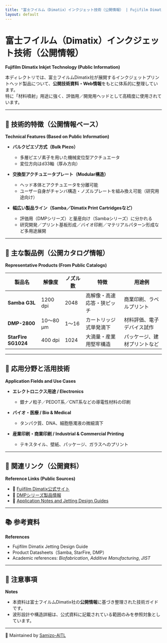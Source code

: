 ```yaml
---
title: "富士フイルム（Dimatix）インクジェット技術（公開情報） | Fujifilm Dimatix Inkjet Technology (Public Information)"
layout: default
---
```


# 富士フイルム（Dimatix）インクジェット技術（公開情報）  
**Fujifilm Dimatix Inkjet Technology (Public Information)**

本ディレクトリでは、富士フイルムDimatix社が展開するインクジェットプリントヘッド製品について、**公開技術資料・Web情報**をもとに体系的に整理しています。  
特に「材料噴射」用途に強く、評価用／開発用ヘッドとして高精度に使用されています。

---

## 🧩 技術的特徴（公開情報ベース）  
**Technical Features (Based on Public Information)**

- **バルクピエゾ方式（Bulk Piezo）**  
  - 多層ピエゾ素子を用いた機械変位型アクチュエータ  
  - 変位方向はd33軸（厚み方向）  

- **交換型アクチュエータプレート（Modular構造）**  
  - ヘッド本体とアクチュエータを分離可能  
  - ユーザー自身がチャンバ構造・ノズルプレートを組み換え可能（研究用途向け）  

- **幅広い製品ライン（Samba／Dimatix Print Cartridgesなど）**  
  - 評価用（DMPシリーズ）と量産向け（Sambaシリーズ）に分かれる  
  - 研究開発／プリント基板形成／バイオ印刷／マテリアルパターン形成など多用途展開  

---

## 🧪 主な製品例（公開カタログ情報）  
**Representative Products (From Public Catalogs)**

| 製品名            | 解像度   | ノズル数 | 特徴                         | 用途例                           |
|-------------------|----------|----------|------------------------------|----------------------------------|
| **Samba G3L**     | 1200 dpi | 2048     | 高解像・高速応答・狭ピッチ   | 商業印刷、ラベルプリント         |
| **DMP-2800**      | 10〜80 µm | 1〜16    | カートリッジ式単発滴下       | 材料評価、電子デバイス試作       |
| **StarFire SG1024** | 400 dpi | 1024     | 大滴量・産業用堅牢構造       | パッケージ、建材プリントなど     |

---

## 🧭 応用分野と活用技術  
**Application Fields and Use Cases**

- **エレクトロニクス用途 / Electronics**  
  - 銀ナノ粒子／PEDOT系／CNT系などの導電性材料の印刷  

- **バイオ・医療 / Bio & Medical**  
  - タンパク質、DNA、細胞懸濁液の微細滴下  

- **産業印刷・商業印刷 / Industrial & Commercial Printing**  
  - テキスタイル、壁紙、パッケージ、ガラスへのプリント  

---

## 📎 関連リンク（公開資料）  
**Reference Links (Public Sources)**

- 🔗 [Fujifilm Dimatix公式サイト](https://www.dimatix.com/)  
- 🔗 [DMPシリーズ製品情報](https://www.dimatix.com/products/)  
- 🔗 [Application Notes and Jetting Design Guides](https://www.dimatix.com/literature/)  

---

## 📚 参考資料  
**References**

- Fujifilm Dimatix Jetting Design Guide  
- Product Datasheets（Samba, StarFire, DMP）  
- Academic references: *Biofabrication*, *Additive Manufacturing*, *JIST*  

---

## 🚫 注意事項  
**Notes**

- 本資料は富士フイルムDimatix社の**公開情報**に基づき整理された技術ガイドです。  
- 波形設計や構造詳細は、公式資料に記載されている範囲のみを参照対象としています。  

---

📁 Maintained by [Samizo-AITL](https://samizo-aitl.github.io)
